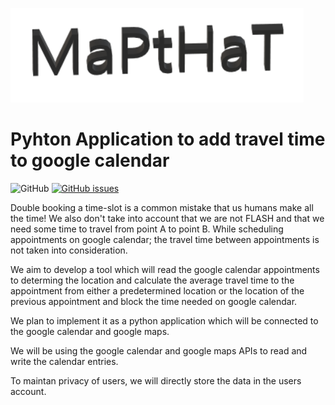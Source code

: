 ![Screenshot](MapThat.png)
# Pyhton Application to add travel time to google calendar
![GitHub](https://img.shields.io/github/license/SEProjGrp5/MapThat)
[![GitHub issues](https://img.shields.io/github/issues/SEProjGrp5/MapThat)](https://github.com/SEProjGrp5/MapThat/issues)


Double booking a time-slot is a common mistake that us humans make all the time! We also don't take into account that we are not FLASH and that we need some time to travel from point A to point B. While scheduling appointments on google calendar; the travel time between appointments is not taken into consideration.


We aim to develop a tool which will read the google calendar appointments to determing the location and calculate the average travel time to the appointment from either a predetermined location or the location of the previous appointment and block the time needed on google calendar.

We plan to implement it as a python application which will be connected to the google calendar and google maps. 

We will be using the google calendar and google maps APIs to read and write the calendar entries.

To maintan privacy of users, we will directly store the data in the users account.
